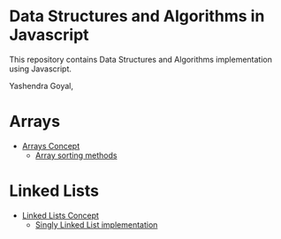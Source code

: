 # Data Structures and Algorithms in Javascript

This repository contains Data Structures and Algorithms implementation using Javascript.

Yashendra Goyal,<br />

# Arrays

* [Arrays Concept](https://github.com/ygoyal25/dsa-javascript/blob/master/data-structures/linked-arrays/sort-array.js)
    * [Array sorting methods](arrays/sort-array.js)

# Linked Lists

* [Linked Lists Concept](https://github.com/ygoyal25/dsa-javascript/blob/master/data-structures/linked-lists/linked-list.js)
    * [Singly Linked List implementation](linked-lists/linked-list.js)
